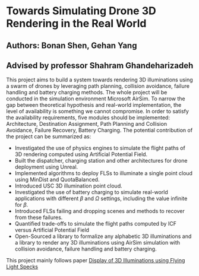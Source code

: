 # Towards Simulating Drone 3D Rendering in the Real World
## Authors: Bonan Shen, Gehan Yang
## Advised by professor Shahram Ghandeharizadeh

This project aims to build a system towards rendering 3D illuminations using a swarm of drones by leveraging path planning, collision avoidance, failure handling and battery charging methods. The whole project will be conducted in the simulation environment Microsoft AirSim. To narrow the gap between theoretical hypothesis and real-world implementation, the level of availability is something we cannot compromise. In order to satisfy the availability requirements, five modules should be implemented: Architecture, Destination Assignment, Path Planning and Collision Avoidance, Failure Recovery, Battery Charging. The potential contribution of the project can be summarized as:

*  Investigated the use of physics engines to simulate the flight
paths of 3D rendering computed using Artificial Potential Field.
*  Built the dispatcher, charging station and other architectures for drone deployment using Unreal.
*  Implemented algorithms to deploy FLSs to illuminate a single point cloud using MinDist and QuotaBalanced.
*  Introduced USC 3D illumination point cloud.
*  Investigated the use of battery charging to simulate real-world applications with different $\beta$ and $\Omega$ settings, including the value infinite for $\beta$.
*  Introduced FLSs failing and dropping scenes and methods to recover from these failures.
*  Quantified trade-offs to simulate the flight paths computed by ICF versus Artificial Potential Field
*  Open-Sourced a library to formalize any alphabetic 3D illuminations and a library to render any 3D illuminations using AirSim simulation with collision avoidance, failure handling and battery charging.

This project mainly follows paper [Display of 3D Illuminations using Flying Light Specks](https://arxiv.org/pdf/2207.08346.pdf)